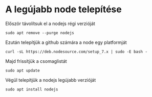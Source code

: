 # A legújabb node telepítése
Először távolítsuk el a nodejs régi verzióját
````
sudo apt remove --purge nodejs
````
Ezután telepítjük a github számára a node egy platformját
````
curl -sL https://deb.nodesource.com/setup_7.x | sudo -E bash -
````
Majd frissítjük a csomaglistát
````
sudo apt update
````
Végül telepítjük a nodejs legújabb verzióját
````
sudo apt install nodejs
````
